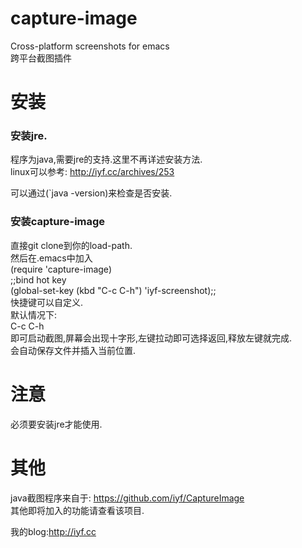 capture-image
=============

Cross-platform screenshots for emacs    
跨平台截图插件

# 安装
### 安装jre.
  程序为java,需要jre的支持.这里不再详述安装方法.  
  linux可以参考: http://iyf.cc/archives/253
 
  可以通过(`java -version)来检查是否安装.
### 安装capture-image
直接git clone到你的load-path.    
然后在.emacs中加入  
    (require 'capture-image)  
    ;;bind hot key  
    (global-set-key (kbd "C-c C-h") 'iyf-screenshot);;  
快捷键可以自定义.  
默认情况下:  
  C-c C-h  
即可启动截图,屏幕会出现十字形,左键拉动即可选择返回,释放左键就完成.  
会自动保存文件并插入当前位置.

# 注意
必须要安装jre才能使用.  

# 其他
java截图程序来自于: https://github.com/iyf/CaptureImage  
其他即将加入的功能请查看该项目.

我的blog:http://iyf.cc